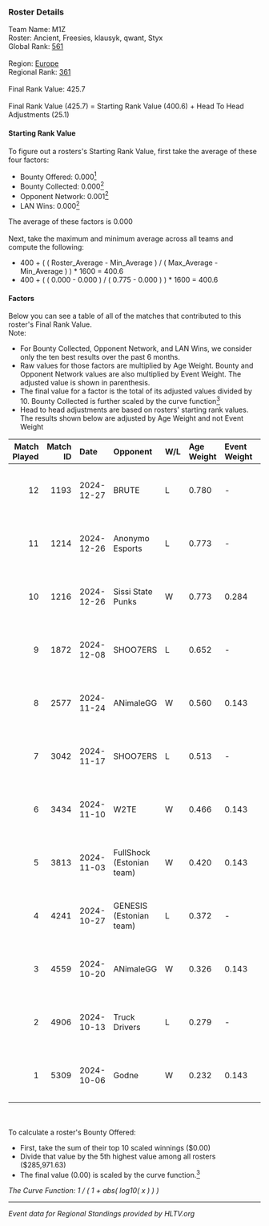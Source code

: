 ### Roster Details<br />
Team Name: M1Z<br />
Roster: Ancient, Freesies, klausyk, qwant, Styx<br />
Global Rank: [561](../../standings_global_2025_02_28.md)<br />
<br />
Region: [Europe]( ../../standings_europe_2025_02_28.md)<br />
Regional Rank: [361]( ../../standings_europe_2025_02_28.md)<br />
<br />
Final Rank Value:  425.7<br />
<br />
Final Rank Value (425.7) = Starting Rank Value (400.6) + Head To Head Adjustments (25.1)<br />

#### Starting Rank Value<br />
To figure out a rosters's Starting Rank Value, first take the average of these four factors:<br />
- Bounty Offered: 0.000[<sup>1</sup>](#table2)
- Bounty Collected: 0.000[<sup>2</sup>](#table1)
- Opponent Network: 0.001[<sup>2</sup>](#table1)
- LAN Wins: 0.000[<sup>2</sup>](#table1)

The average of these factors is 0.000<br />
<br />
Next, take the maximum and minimum average across all teams and compute the following:<br />
- 400 + ( ( Roster_Average - Min_Average ) / ( Max_Average - Min_Average ) ) * 1600 = 400.6
- 400 + ( ( 0.000 - 0.000 ) / ( 0.775 - 0.000 ) ) * 1600 = 400.6


#### Factors<br />
Below you can see a table of all of the matches that contributed to this roster's Final Rank Value.<br />
Note:<br />

- For Bounty Collected, Opponent Network, and LAN Wins, we consider only the ten best results over the past 6 months.
- Raw values for those factors are multiplied by Age Weight. Bounty and Opponent Network values are also multiplied by Event Weight. The adjusted value is shown in parenthesis.
- The final value for a factor is the total of its adjusted values divided by 10. Bounty Collected is further scaled by the curve function[<sup>3</sup>](#curveFunction)
- Head to head adjustments are based on rosters' starting rank values. The results shown below are adjusted by Age Weight and not Event Weight
<span id="table1"></span><br />


| Match Played | Match ID | Date       | Opponent                  | W/L | Age Weight | Event Weight | Bounty Collected | Opponent Network | LAN Wins  | H2H Adj. | Roster                                  |
| -: | -: | :- | :- | :- | :- | :- | :- | :- | :- | -: | :- |
|           12 |     1193 | 2024-12-27 | BRUTE                     | L   | 0.780      | -            | -                | -                | -         |    -3.84 | Ancient, Freesies, klausyk, qwant, Styx |
|           11 |     1214 | 2024-12-26 | Anonymo Esports           | L   | 0.773      | -            | -                | -                | -         |    -1.77 | Ancient, Freesies, klausyk, qwant, Styx |
|           10 |     1216 | 2024-12-26 | Sissi State Punks         | W   | 0.773      | 0.284        | 0.000 (0.000)    | 0.000 (0.000)    | 0 (0.000) |    11.19 | Ancient, Freesies, klausyk, qwant, Styx |
|            9 |     1872 | 2024-12-08 | SHOO7ERS                  | L   | 0.652      | -            | -                | -                | -         |    -4.44 | Ancient, Freesies, klausyk, qwant, Styx |
|            8 |     2577 | 2024-11-24 | ANimaleGG                 | W   | 0.560      | 0.143        | 0.000 (0.000)    | 0.060 (0.005)    | 0 (0.000) |    10.50 | Ancient, Freesies, klausyk, qwant, Styx |
|            7 |     3042 | 2024-11-17 | SHOO7ERS                  | L   | 0.513      | -            | -                | -                | -         |    -3.46 | Ancient, Freesies, klausyk, qwant, Styx |
|            6 |     3434 | 2024-11-10 | W2TE                      | W   | 0.466      | 0.143        | 0.000 (0.000)    | 0.014 (0.001)    | 0 (0.000) |     6.88 | Ancient, Freesies, klausyk, qwant, Styx |
|            5 |     3813 | 2024-11-03 | FullShock (Estonian team) | W   | 0.420      | 0.143        | 0.000 (0.000)    | 0.019 (0.001)    | 0 (0.000) |     6.45 | Ancient, Freesies, klausyk, qwant, Styx |
|            4 |     4241 | 2024-10-27 | GENESIS (Estonian team)   | L   | 0.372      | -            | -                | -                | -         |    -4.44 | Ancient, Freesies, klausyk, qwant, Styx |
|            3 |     4559 | 2024-10-20 | ANimaleGG                 | W   | 0.326      | 0.143        | 0.000 (0.000)    | 0.060 (0.003)    | 0 (0.000) |     6.29 | Ancient, Freesies, klausyk, qwant, Styx |
|            2 |     4906 | 2024-10-13 | Truck Drivers             | L   | 0.279      | -            | -                | -                | -         |    -1.90 | Ancient, Freesies, klausyk, qwant, Styx |
|            1 |     5309 | 2024-10-06 | Godne                     | W   | 0.232      | 0.143        | 0.000 (0.000)    | 0.049 (0.002)    | 0 (0.000) |     3.64 | Ancient, Freesies, klausyk, qwant, Styx |

<br />
<span id="table2"></span><br />
To calculate a roster's Bounty Offered:<br />

- First, take the sum of their top 10 scaled winnings ($0.00)
- Divide that value by the 5th highest value among all rosters ($285,971.63)
- The final value (0.00) is scaled by the curve function.[<sup>3</sup>](#curveFunction)

<span id="curveFunction"></span>_The Curve Function: 1 / ( 1 + abs( log10( x ) ) )_<br />

---
_Event data for Regional Standings provided by HLTV.org_<br />
